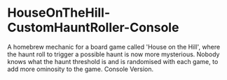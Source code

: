 # HouseOnTheHill-CustomHauntRoller-Console
 A homebrew mechanic for a board game called 'House on the Hill', where the haunt roll to trigger a possible haunt is now  more mysterious. Nobody knows what the haunt threshold is and is randomised with each game, to add more ominosity to the game. Console Version.
